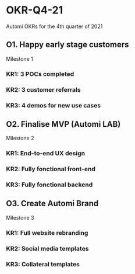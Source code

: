 # OKR-Q4-21
Automi OKRs for the 4th quarter of 2021

## O1. Happy early stage customers

Milestone 1

### KR1: 3 POCs completed

### KR2: 3 customer referrals

### KR3: 4 demos for new use cases


## O2. Finalise MVP (Automi LAB)

Milestone 2

### KR1: End-to-end UX design

### KR2: Fully fonctional front-end

### KR3: Fully fonctional backend


## O3. Create Automi Brand

Milestone 3

### KR1: Full website rebranding

### KR2: Social media templates

### KR3: Collateral templates
